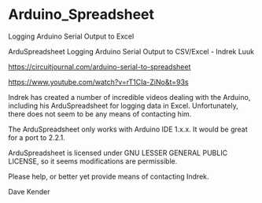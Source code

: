 # Arduino_Spreadsheet
Logging Arduino Serial Output to Excel

ArduSpreadsheet
Logging Arduino Serial Output to CSV/Excel -  Indrek Luuk

https://circuitjournal.com/arduino-serial-to-spreadsheet

https://www.youtube.com/watch?v=rT1CIa-ZiNo&t=93s

Indrek has created a number of incredible videos dealing with the Arduino, including his ArduSpreadsheet for logging data in Excel. Unfortunately, there does not seem to be any means of contacting him.

The ArduSpreadsheet only works with Arduino IDE 1.x.x.
It would be great for a port to 2.2.1.

ArduSpreadsheet is licensed under GNU LESSER GENERAL PUBLIC LICENSE, so it seems modifications are permissible.

Please help, or better yet provide means of contacting Indrek.

Dave Kender

